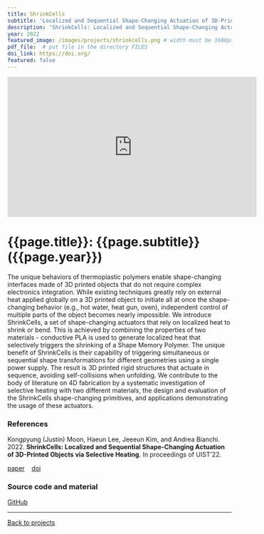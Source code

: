 ```yaml
---
title: ShrinkCells
subtitle: 'Localized and Sequential Shape-Changing Actuation of 3D-Printed Objects via Selective Heating'
description: 'ShrinkCells: Localized and Sequential Shape-Changing Actuation of 3D-Printed Objects via Selective Heating'
year: 2022
featured_image: /images/projects/shrinkcells.png # width must be 1600px
pdf_file:  # put file in the directory FILES
doi_link: https://doi.org/
featured: false
---
```


<iframe width="560" height="315" src="https://www.youtube.com/embed/rr4f10L2GA8" frameborder="0" allow="accelerometer; autoplay; encrypted-media; gyroscope; picture-in-picture" allowfullscreen></iframe>

<!-- DO NOT CHANGE MANUALLY -->

# {{page.title}}: {{page.subtitle}} ({{page.year}})

The unique behaviors of thermoplastic polymers enable shape-changing interfaces made of 3D printed objects that do not require complex electronics integration. While existing techniques greatly rely on external heat applied globally on a 3D printed object to initiate all at once the shape-changing behavior (e.g., hot water, heat gun, oven), independent control of multiple parts of the object becomes nearly impossible. We introduce ShrinkCells, a set of shape-changing actuators that rely on localized heat to shrink or bend. This is achieved by combining the properties of two materials - conductive PLA is used to generate localized heat that selectively triggers the shrinking of a Shape Memory Polymer. The unique benefit of ShrinkCells is their capability of triggering simultaneous or sequential shape transformations for different geometries using a single power supply. The result is 3D printed rigid structures that actuate in sequence, avoiding self-collisions when unfolding. We contribute to the body of literature on 4D fabrication by a systematic investigation of selective heating with two different materials, the design and evaluation of the ShrinkCells shape-changing primitives, and applications demonstrating the usage of these actuators.

### References

Kongpyung (Justin) Moon, Haeun Lee, Jeeeun Kim, and Andrea Bianchi. 2022. **ShrinkCells: Localized and Sequential Shape-Changing Actuation of 3D-Printed Objects via Selective Heating**. In proceedings of UIST’22.

<!-- DO NOT CHANGE MANUALLY -->

<a href="{{ site.url }}/files/{{ page.year }}/{{ page.pdf_file }}" target="_blank">paper</a>&nbsp;&nbsp;&nbsp;
<a href="{{ page.doi_link }}" target="_blank">doi</a>

### Source code and material

[GitHub](https://github.com/makinteractlab/ShrinkCells)

---

<a href="/index.html" class="button button--large">Back to projects</a>
